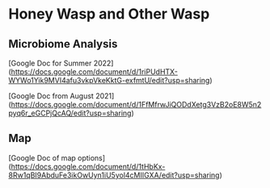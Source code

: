 # Honey Wasp and Other Wasp

## Microbiome Analysis

[Google Doc for Summer 2022] (https://docs.google.com/document/d/1riPUdHTX-WYWo1Yik9MVI4afu3vkpVkeKktG-exfmtU/edit?usp=sharing)

[Google Doc from August 2021] (https://docs.google.com/document/d/1FfMfrwJiQODdXetg3VzB2oE8W5n2pyq6r_eGCPjQcAQ/edit?usp=sharing)

## Map

[Google Doc of map options] (https://docs.google.com/document/d/1tHbKx-8Rw1qBI9AbduFe3ikOwUyn1iU5yol4cMIIGXA/edit?usp=sharing)
